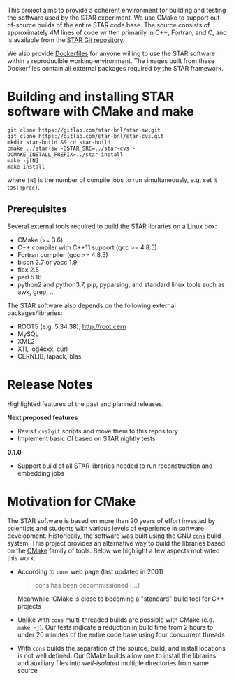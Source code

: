 This project aims to provide a coherent environment for building and testing the
software used by the STAR experiment. We use CMake to support out-of-source
builds of the entire STAR code base. The source consists of approximately 4M
lines of code written primarily in C++, Fortran, and C, and is available from
the [STAR Git repository](https://github.com/star-bnl/star-sw).

We also provide [Dockerfiles](docker/README.md) for anyone willing to use the
STAR software within a reproducible working environment. The images built from
these Dockerfiles contain all external packages required by the STAR framework.


# Building and installing STAR software with CMake and make

    git clone https://gitlab.com/star-bnl/star-sw.git
    git clone https://gitlab.com/star-bnl/star-cvs.git
    mkdir star-build && cd star-build
    cmake ../star-sw -DSTAR_SRC=../star-cvs -DCMAKE_INSTALL_PREFIX=../star-install
    make -j[N]
    make install

where `[N]` is the number of compile jobs to run simultaneously, e.g. set it to`$(nproc)`.

## Prerequisites

Several external tools required to build the STAR libraries on a Linux box:

- CMake (>= 3.6)
- C++ compiler with C++11 support (gcc >= 4.8.5)
- Fortran compiler (gcc >= 4.8.5)
- bison 2.7 or yacc 1.9
- flex 2.5
- perl 5.16
- python2 and python3.7, pip, pyparsing, and standard linux tools such as awk, grep, ...

The STAR software also depends on the following external packages/libraries:

- ROOT5 (e.g. 5.34.38), http://root.cern
- MySQL
- XML2
- X11, log4cxx, curl
- CERNLIB, lapack, blas


# Release Notes

Highlighted features of the past and planned releases.

__Next proposed features__

- Revisit `cvs2git` scripts and move them to this repository
- Implement basic CI based on STAR nightly tests

__0.1.0__

- Support build of all STAR libraries needed to run reconstruction and embedding
  jobs


# Motivation for CMake

The STAR software is based on more than 20 years of effort invested by
scientists and students with various levels of experience in software
development. Historically, the software was built using the GNU
[`cons`](https://www.gnu.org/software/cons/) build system. This project provides
an alternative way to build the libraries based on the
[CMake](https://cmake.org/) family of tools. Below we highlight a few aspects
motivated this work.

- According to `cons` web page (last updated in 2001)
  > cons has been decommissioned [...]

  Meanwhile, CMake is close to becoming a "standard" build tool for C++
  projects

- Unlike with `cons` multi-threaded builds are possible with CMake (e.g. `make -j`).
  Our tests indicate a reduction in build time from 2 hours to under 20 minutes
  of the entire code base using four concurrent threads

- With `cons` builds the separation of the source, build, and install locations
  is not well defined. Our CMake builds allow one to install the libraries and
  auxiliary files into *well-isolated* multiple directories from same source
